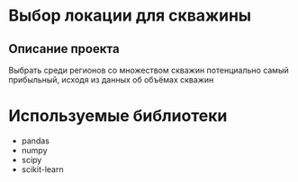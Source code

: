 # Выбор локации для скважины

## Описание проекта

Выбрать среди регионов со множеством скважин потенциально самый прибыльный, исходя из данных об объёмах скважин

# Используемые библиотеки

- pandas
- numpy
- scipy
- scikit-learn
